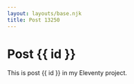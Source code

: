 ```yaml
---
layout: layouts/base.njk
title: Post 13250
---
```


# Post {{ id }}

This is post {{ id }} in my Eleventy project.
